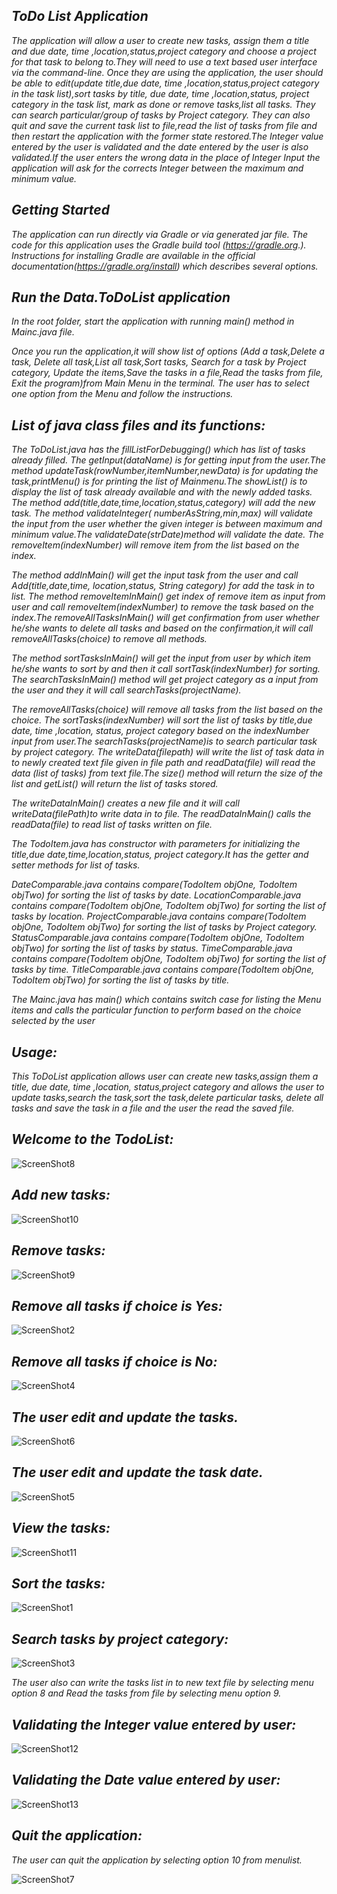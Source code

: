 ## *ToDo List Application*

*The application will allow a user to create new tasks, assign them a title and due date, time ,location,status,project
category and choose a project for that task to belong to.They will need to use a text based user interface via the
command-line. Once they are using the application, the user should be able to edit(update title,due date, time
,location,status,project category in the task list),sort tasks by title, due date, time ,location,status, project
category in the task list, mark as done or remove tasks,list all tasks. They can search particular/group of tasks by
Project category. They can also quit and save the current task list to file,read the list of tasks from file and then
restart the application with the former state restored.The Integer value entered by the user is validated and the date
entered by the user is also validated.If the user enters the wrong data in the place of Integer Input the application
will ask for the corrects Integer between the maximum and minimum value.*

## *Getting Started*

*The application can run directly via Gradle or via generated jar file.*
*The code for this application uses the Gradle build tool (https://gradle.org.). Instructions for installing Gradle are
available in the official documentation(https://gradle.org/install) which describes several options.*

## *Run the Data.ToDoList application*

*In the root folder, start the application with running main() method in Mainc.java file.*

*Once you run the application,it will show list of options (Add a task,Delete a task, Delete all task,List all task,Sort
tasks, Search for a task by Project category, Update the items,Save the tasks in a file,Read the tasks from file, Exit
the program)from Main Menu in the terminal. The user has to select one option from the Menu and follow the
instructions.*

## *List of java class files and its functions:*

*The ToDoList.java has the fillListForDebugging() which has list of tasks already filled. The getInput(dataName) is for
getting input from the user.The method updateTask(rowNumber,itemNumber,newData) is for updating the task,printMenu() is
for printing the list of Mainmenu.The showList() is to display the list of task already available and with the newly
added tasks. The method add(title,date,time,location,status,category) will add the new task. The method validateInteger(
numberAsString,min,max) will validate the input from the user whether the given integer is between maximum and minimum
value.The validateDate(strDate)method will validate the date. The removeItem(indexNumber) will remove item from the list
based on the index.*

*The method addInMain() will get the input task from the user and call Add(title,date,time, location,status, String
category) for add the task in to list. The method removeItemInMain() get index of remove item as input from user and
call removeItem(indexNumber) to remove the task based on the index.The removeAllTasksInMain() will get confirmation from
user whether he/she wants to delete all tasks and based on the confirmation,it will call removeAllTasks(choice) to
remove all methods.*

*The method sortTasksInMain() will get the input from user by which item he/she wants to sort by and then it call
sortTask(indexNumber) for sorting. The searchTasksInMain() method will get project category as a input from the user and
they it will call searchTasks(projectName).*

*The removeAllTasks(choice) will remove all tasks from the list based on the choice. The sortTasks(indexNumber) will
sort the list of tasks by title,due date, time ,location, status, project category based on the indexNumber input from
user.The searchTasks(projectName)is to search particular task by project category. The writeData(filepath) will write
the list of task data in to newly created text file given in file path and readData(file) will read the data
(list of tasks) from text file.The size() method will return the size of the list and getList() will return the list of
tasks stored.*

*The writeDataInMain() creates a new file and it will call writeData(filePath)to write data in to file. The
readDataInMain() calls the readData(file) to read list of tasks written on file.*

*The TodoItem.java has constructor with parameters for initializing the title,due date,time,location,status, project
category.It has the getter and setter methods for list of tasks.*

*DateComparable.java contains compare(TodoItem objOne, TodoItem objTwo) for sorting the list of tasks by date.*
*LocationComparable.java contains compare(TodoItem objOne, TodoItem objTwo) for sorting the list of tasks by location.*
*ProjectComparable.java contains compare(TodoItem objOne, TodoItem objTwo) for sorting the list of tasks by Project
category.*
*StatusComparable.java contains compare(TodoItem objOne, TodoItem objTwo) for sorting the list of tasks by status.*
*TimeComparable.java contains compare(TodoItem objOne, TodoItem objTwo) for sorting the list of tasks by time.*
*TitleComparable.java contains compare(TodoItem objOne, TodoItem objTwo) for sorting the list of tasks by title.*

*The Mainc.java has main() which contains switch case for listing the Menu items and calls the particular function to
perform based on the choice selected by the user*

## *Usage:*

*This ToDoList application allows user can create new tasks,assign them a title, due date, time ,location,
status,project category and allows the user to update tasks,search the task,sort the task,delete particular tasks,
delete all tasks and save the task in a file and the user the read the saved file.*

## *Welcome to the TodoList:*

![ScreenShot8](Screenshots/ScreenShot8.png)

## *Add new tasks:*

![ScreenShot10](Screenshots/ScreenShot10.png)

## *Remove tasks:*

![ScreenShot9](Screenshots/ScreenShot9.png)

## *Remove all tasks if choice is Yes:*

![ScreenShot2](Screenshots/ScreenShot2.png)

## *Remove all tasks if choice is No:*

![ScreenShot4](Screenshots/ScreenShot4.png)

## *The user edit and update the tasks.*

![ScreenShot6](Screenshots/ScreenShot6.png)

## *The user edit and update the task date.*

![ScreenShot5](Screenshots/ScreenShot5.png)

## *View the tasks:*

![ScreenShot11](Screenshots/ScreenShot11.png)

## *Sort the tasks:*

![ScreenShot1](Screenshots/ScreenShot1.png)

## *Search tasks by project category:*

![ScreenShot3](Screenshots/ScreenShot3.png)

*The user also can write the tasks list in to new text file by selecting menu option 8 and Read the tasks from file by
selecting menu option 9.*

## *Validating the Integer value entered by user:*

![ScreenShot12](Screenshots/ScreenShot12.png)

## *Validating the Date value entered by user:*

![ScreenShot13](Screenshots/ScreenShot13.png)

## *Quit the application:*

*The user can quit the application by selecting option 10 from menulist.*

![ScreenShot7](Screenshots/ScreenShot7.png)
































